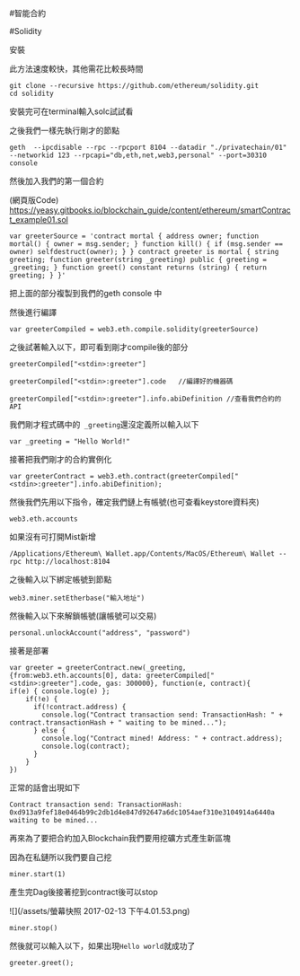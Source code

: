 #智能合約

#Solidity

安裝


此方法速度較快，其他需花比較長時間
```
git clone --recursive https://github.com/ethereum/solidity.git
cd solidity
```
安裝完可在terminal輸入solc試試看

之後我們一樣先執行剛才的節點

```
geth  --ipcdisable --rpc --rpcport 8104 --datadir "./privatechain/01" --networkid 123 --rpcapi="db,eth,net,web3,personal" --port=30310 console
```


然後加入我們的第一個合約

(網頁版Code)
https://yeasy.gitbooks.io/blockchain_guide/content/ethereum/smartContract_example01.sol
```
var greeterSource = 'contract mortal { address owner; function mortal() { owner = msg.sender; } function kill() { if (msg.sender == owner) selfdestruct(owner); } } contract greeter is mortal { string greeting; function greeter(string _greeting) public { greeting = _greeting; } function greet() constant returns (string) { return greeting; } }'
```

把上面的部分複製到我們的geth console 中

然後進行編譯

```
var greeterCompiled = web3.eth.compile.solidity(greeterSource)
```

之後試著輸入以下，即可看到剛才compile後的部分

```
greeterCompiled["<stdin>:greeter"]

greeterCompiled["<stdin>:greeter"].code   //編譯好的機器碼

greeterCompiled["<stdin>:greeter"].info.abiDefinition //查看我們合約的API
```

我們剛才程式碼中的` _greeting`還沒定義所以輸入以下

```
var _greeting = "Hello World!"
```

接著把我們剛才的合約實例化

```
var greeterContract = web3.eth.contract(greeterCompiled["<stdin>:greeter"].info.abiDefinition);
```

然後我們先用以下指令，確定我們鏈上有帳號(也可查看keystore資料夾)
```
web3.eth.accounts
```
如果沒有可打開Mist新增

```
/Applications/Ethereum\ Wallet.app/Contents/MacOS/Ethereum\ Wallet --rpc http://localhost:8104
```
之後輸入以下綁定帳號到節點
```
web3.miner.setEtherbase("輸入地址")
```

然後輸入以下來解鎖帳號(讓帳號可以交易)

```
personal.unlockAccount("address", "password")
```


接著是部署

```
var greeter = greeterContract.new(_greeting,{from:web3.eth.accounts[0], data: greeterCompiled["<stdin>:greeter"].code, gas: 300000}, function(e, contract){
if(e) { console.log(e) };
    if(!e) {
      if(!contract.address) {
        console.log("Contract transaction send: TransactionHash: " + contract.transactionHash + " waiting to be mined...");
      } else {
        console.log("Contract mined! Address: " + contract.address);
        console.log(contract);
      }
    }
})
```

正常的話會出現如下
```
Contract transaction send: TransactionHash: 0xd913a9fef18e0464b99c2db1d4e847d92647a6dc1054aef310e3104914a6440a waiting to be mined...
```


再來為了要把合約加入Blockchain我們要用挖礦方式產生新區塊

因為在私鏈所以我們要自己挖

```
miner.start(1)
```

產生完Dag後接著挖到contract後可以stop

![](/assets/螢幕快照 2017-02-13 下午4.01.53.png)

```
miner.stop()
```
然後就可以輸入以下，如果出現`Hello world`就成功了

```
greeter.greet();
```

